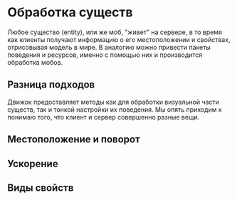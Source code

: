 # Обработка существ

Любое существо (entity), или же моб, "живет" на сервере, в то время как клиенты получают информацию о его местоположении и свойствах, отрисовывая модель в мире. В аналогию можно привести пакеты поведения и ресурсов, именно с помощью них и производится обработка мобов.

## Разница подходов

Движок предоставляет методы как для обработки визуальной части существ, так и тонкой настройки их поведения. Мы опять приходим к понимаю того, что клиент и сервер совершенно разные вещи.

## Местоположение и поворот

## Ускорение

## Виды свойств
